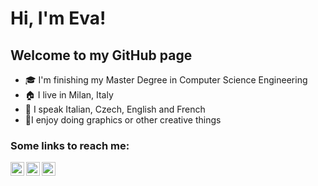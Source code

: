 # Hi, I'm Eva!
## Welcome to my GitHub page
- :mortar_board: I'm finishing my Master Degree in Computer Science Engineering
- :house: I live in Milan, Italy
- :speech_balloon: I speak Italian, Czech, English and French
- :art:I enjoy doing graphics or other creative things

### Some links to reach me:
[<img align="left" alt="LinkedIn" width="22px" src="https://www.flaticon.com/svg/static/icons/svg/1384/1384088.svg"/>][linkedin]
[<img align="left" alt="Twitter" width="22px" src="https://www.flaticon.com/svg/static/icons/svg/1384/1384049.svg"/>][twitter]
[<img align="left" alt="Instagram" width="22px" src="https://www.flaticon.com/svg/static/icons/svg/1384/1384031.svg"/>][instagram]

<br/>
<br/>

[linkedin]: https://www.linkedin.com/in/eva-baldasseroni-889a09171/
[twitter]: https://twitter.com/baaldeva
[instagram]: https://www.instagram.com/baaldeva/